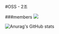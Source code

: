 #OSS - 2조

###members
<a href="https://github.com/gnarcousin" target="_blank"><img src="https://img.shields.io/badge/Han-40AEF0?style=for-the-badge&logo=BigBlueButton&logoColor=white"/></a>

![Anurag's GitHub stats](https://github-readme-stats.vercel.app/api?username=ossQB&show_icons=true&theme=maroongold)
